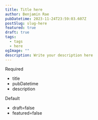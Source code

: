 ```yaml
---
title: Title here
author: Benjamin Rae
pubDatetime: 2023-11-24T23:59:03.607Z
postSlug: slug-here
featured: true
draft: true
tags:
  - tags
  - here
ogImage: ""
description: Write your description here
---
```


Required 
- title
- pubDatetime
- description

Default 
- draft=false
- featured=false

